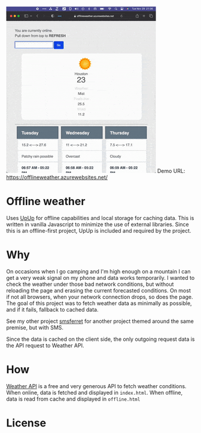 ![](demo.gif) Demo URL: https://offlineweather.azurewebsites.net/

# Offline weather


Uses [UpUp](https://www.talater.com/upup/) for offline capabilities and local storage for caching data. This is written in vanilla Javascript to minimize the use of external libraries. Since this is an offline-first project, UpUp is included and required by the project.


# Why


On occasions when I go camping and  I'm high enough on a mountain I can get a very weak signal on my phone and data works temporarily. I wanted to check the weather under those bad network conditions, but without reloading the page and erasing the current forecasted conditions. On most if not all browsers, when your network connection drops, so does the page. The goal of this project was to fetch weather data as minimally as possible, and if it fails, fallback to cached data. 

See my other project [smsferret](https://github.com/snacsnoc/smsferret) for another project themed around the same premise, but with SMS.

Since the data is cached on the client side, the only outgoing request data is the API request to Weather API. 


# How

[Weather API](https://www.weatherapi.com/) is a free and very generous API to fetch weather conditions. When online, data is fetched and displayed in `index.html`. When offline, data is read from cache and displayed in `offline.html`

# License

